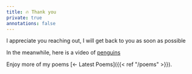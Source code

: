 ```yaml
---
title: 🔥 Thank you
private: true
annotations: false
---
```


I appreciate you reaching out, I will get back to you as soon as possible

In the meanwhile, here is a video of [penguins](https://external.ink?to=vid.puffyan.us/watch?v=63horAFnbBc)

Enjoy more of my poems [&larr; Latest Poems]({{< ref "/poems" >}}).
 
